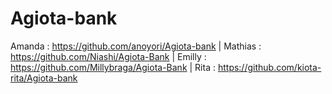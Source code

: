 # Agiota-bank

Amanda  : https://github.com/anoyori/Agiota-bank    |
Mathias : https://github.com/Niashi/Agiota-Bank     |
Emilly  : https://github.com/Millybraga/Agiota-Bank |
Rita    : https://github.com/kiota-rita/Agiota-bank
